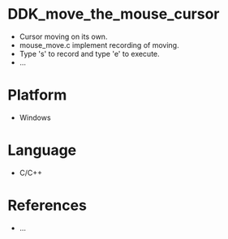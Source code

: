 # DDK_move_the_mouse_cursor
* Cursor moving on its own.
* mouse_move.c implement recording of moving.
* Type 's' to record and type 'e' to execute.
* ...

# Platform
* Windows

# Language 
* C/C++

# References
* ...
